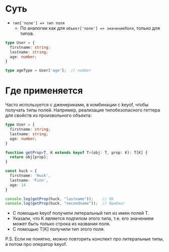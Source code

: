 # Суть

* `тип['поле'] => тип поля`
  * По аналогии как для `объект['поле'] => значениеПоля`, только для типов.

```typescript
type User = {
  firstname: string;
  lastname: string;
  age: number;
}

type ageType = User['age'];  // number
```



# Где применяется

Часто используется с дженериками, в комбинации с keyof, чтобы получать типы полей. Например, реализация типобезопасного геттера для свойств из произвольного объекта:

```typescript
type User = {
  firstname: string;
  lastname: string;
  age: number;
}

function getProp<T, K extends keyof T>(obj: T, prop: K): T[K] {
  return obj[prop];
}

const huck = {
  firstname: 'Huck',
  lastname: 'Finn',
  age: 14
}

console.log(getProp(huck, "lastname"));    // Ok
console.log(getProp(huck, "secondname"));  // Ошибка!
```

* С помощью keyof получили литеральный тип из имен полей T.
* Указали, что K является подтипом этого типа, т.е. его значением может быть только строка из названия поля.
* С помощью T[K] получили тип этого поля.

P.S. Если не понятно, можно повторить конспект про литеральные типы, а потом про оператор keyof.